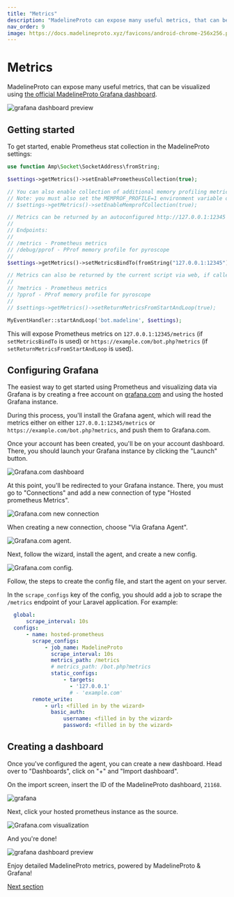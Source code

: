```yaml
---
title: "Metrics"
description: "MadelineProto can expose many useful metrics, that can be visualized using the official MadelineProto Grafana dashboard."
nav_order: 9
image: https://docs.madelineproto.xyz/favicons/android-chrome-256x256.png
---
```

# Metrics

MadelineProto can expose many useful metrics, that can be visualized using [the official MadelineProto Grafana dashboard](https://grafana.com/grafana/dashboards/21168-madelineproto/).  

![grafana dashboard preview](https://docs.madelineproto.xyz/grafana.png)

## Getting started

To get started, enable Prometheus stat collection in the MadelineProto settings:

```php
use function Amp\Socket\SocketAddress\fromString;

$settings->getMetrics()->setEnablePrometheusCollection(true);

// You can also enable collection of additional memory profiling metrics.
// Note: you must also set the MEMPROF_PROFILE=1 environment variable or GET parameter.
// $settings->getMetrics()->setEnableMemprofCollection(true);

// Metrics can be returned by an autoconfigured http://127.0.0.1:12345 HTTP server.
//
// Endpoints:
//
// /metrics - Prometheus metrics
// /debug/pprof - PProf memory profile for pyroscope
//
$settings->getMetrics()->setMetricsBindTo(fromString("127.0.0.1:12345"));

// Metrics can also be returned by the current script via web, if called with a specific query string:
//
// ?metrics - Prometheus metrics
// ?pprof - PProf memory profile for pyroscope
//
// $settings->getMetrics()->setReturnMetricsFromStartAndLoop(true);

MyEventHandler::startAndLoop('bot.madeline', $settings);
```

This will expose Prometheus metrics on `127.0.0.1:12345/metrics` (if `setMetricsBindTo` is used) or `https://example.com/bot.php?metrics` (if `setReturnMetricsFromStartAndLoop` is used).  

## Configuring Grafana

The easiest way to get started using Prometheus and visualizing data via Grafana is by creating a free account on [grafana.com](https://grafana.com) and using the hosted Grafana instance.

During this process, you'll install the Grafana agent, which will read the metrics either on either `127.0.0.1:12345/metrics` or `https://example.com/bot.php?metrics`, and push them to Grafana.com.  

Once your account has been created, you'll be on your account dashboard. There, you should launch your Grafana instance by clicking the "Launch" button.

![Grafana.com dashboard](https://spatie.be/docs/laravel-prometheus/v1/images/launch-grafana.jpg)

At this point, you'll be redirected to your Grafana instance. There, you must go to "Connections" and add a new connection of type "Hosted prometheus Metrics".

![Grafana.com new connection](https://spatie.be/docs/laravel-prometheus/v1/images/new-connection.jpg)

When creating a new connection, choose "Via Grafana Agent".

![Grafana.com agent](https://spatie.be/docs/laravel-prometheus/v1/images/grafana-agent.jpg).

Next, follow the wizard, install the agent, and create a new config.

![Grafana.com config](https://spatie.be/docs/laravel-prometheus/v1/images/new-config.jpg).

Follow, the steps to create the config file, and start the agent on your server. 

In the `scrape_configs` key of the config, you should add a job to scrape the `/metrics` endpoint of your Laravel application. For example:

```yaml
  global:
      scrape_interval: 10s
  configs:
      - name: hosted-prometheus
        scrape_configs:
            - job_name: MadelineProto
              scrape_interval: 10s
              metrics_path: /metrics
              # metrics_path: /bot.php?metrics
              static_configs:
                  - targets:
                    - '127.0.0.1'
                    # - 'example.com'
        remote_write:
            - url: <filled in by the wizard>
              basic_auth:
                  username: <filled in by the wizard>
                  password: <filled in by the wizard>
```

## Creating a dashboard

Once you've configured the agent, you can create a new dashboard. Head over to "Dashboards", click on "+" and "Import dashboard".

On the import screen, insert the ID of the MadelineProto dashboard, `21168`.  

![grafana](https://docs.madelineproto.xyz/grafana_import.png)

Next, click your hosted prometheus instance as the source.

![Grafana.com visualization](https://spatie.be/docs/laravel-prometheus/v1/images/prometheus-source.jpg)

And you're done!

![grafana dashboard preview](https://docs.madelineproto.xyz/grafana.png)

Enjoy detailed MadelineProto metrics, powered by MadelineProto & Grafana!

<a href="https://docs.madelineproto.xyz/docs/INSTALLATION.html">Next section</a>